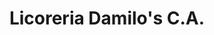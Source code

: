 ---
title: "Licoreria Damilo's C.A."
url: /san-antonio-de-los-altos/licoreria-damilos-c-a/
shop: Spirituosen
---